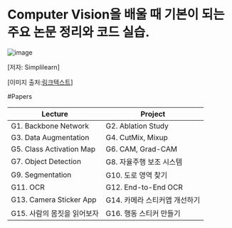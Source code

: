 

# Computer Vision을 배울 때 기본이 되는 주요 논문 정리와 코드 실습.

![image](https://user-images.githubusercontent.com/86671456/144835791-64019c96-21bc-4b2f-8e7e-6c8304bb95a4.png)

[저자: Simplilearn]

[이미지 출처:[링크텍스트](https://www.simplilearn.com/computer-vision-article)]


#Papers

|Lecture|Project|
|---|---|
|G1. Backbone Network|G2. Ablation Study|
|G3. Data Augmentation|G4. CutMix, Mixup|
|G5. Class Activation Map|G6. CAM, Grad-CAM|
|G7. Object Detection|G8. 자율주행 보조 시스템|
|G9. Segmentation|G10. 도로 영역 찾기|
|G11. OCR|G12. End-to-End OCR|
|G13. Camera Sticker App |G14. 카메라 스티커앱 개선하기|
|G15. 사람의 몸짓을 읽어보자|G16. 행동 스티커 만들기|
